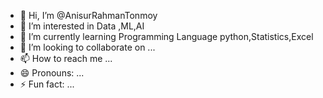 - 👋 Hi, I’m @AnisurRahmanTonmoy
- 👀 I’m interested in Data ,ML,AI
- 🌱 I’m currently learning Programming Language python,Statistics,Excel
- 💞️ I’m looking to collaborate on ...
- 📫 How to reach me ...
- 😄 Pronouns: ...
- ⚡ Fun fact: ...

<!---
AnisurRahmanTonmoy/AnisurRahmanTonmoy is a ✨ special ✨ repository because its `README.md` (this file) appears on your GitHub profile.
You can click the Preview link to take a look at your changes.
--->
